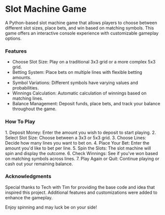 <h1>Slot Machine Game</h1>

A Python-based slot machine game that allows players to choose between different slot sizes, place bets, and win based on matching symbols. This game offers an interactive console experience with customizable gameplay options. 

<h3>Features</h3>

- Choose Slot Size: Play on a traditional 3x3 grid or a more complex 5x3 grid.
- Betting System: Place bets on multiple lines with flexible betting amounts.
- Symbol Variations: Different symbols have varying values and probabilities.
- Winnings Calculation: Automatic calculation of winnings based on matching lines.
- Balance Management: Deposit funds, place bets, and track your balance throughout the game.

<h3>How To Play</h3>
1. Deposit Money: Enter the amount you wish to deposit to start playing. 
2. Select Slot Size: Choose between a 3x3 or 5x3 grid.
3. Choose Lines: Decide how many lines you want to bet on.
4. Place Your Bet: Enter the amount you'd like to bet per line.
5. Spin the Slots: The slot machine will spin and display the outcome. 
6. Check Winnings: See if you've won based on matching symbols across lines.
7. Play Again or Quit: Continue playing or cash out your remaining balance. 


<h3>Acknowledgments</h3>

Special thanks to Tech with Tim for providing the base code and idea that inspired this project. Additional features and customizations were added to enhance the gameplay.



Enjoy spinning and may luck be on your side!






